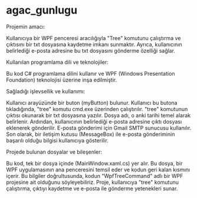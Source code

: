 # agac_gunlugu

Projemin amacı:

Kullanıcıya bir WPF penceresi aracılığıyla "Tree" komutunu çalıştırma ve çıktısını bir txt dosyasına kaydetme imkanı sunmaktır.
Ayrıca, kullanıcının belirlediği e-posta adresine bu txt dosyasını gönderme özelliği sağlar.

Kullanılan programlama dili ve teknolojiler:

Bu kod C# programlama dilini kullanır ve WPF (Windows Presentation Foundation) teknolojisi üzerine inşa edilmiştir.

Sağladığı işlevsellik ve kullanımı:

Kullanıcı arayüzünde bir buton (myButton) bulunur. Kullanıcı bu butona tıkladığında, "tree" komutu cmd.exe üzerinden çalıştırılır.
"tree" komutunun çıktısı okunarak bir txt dosyasına yazılır. Dosya adı, o anki tarihi temel alarak belirlenir.
Ardından, kullanıcının belirlediği e-posta adresine çıktı dosyası eklenerek gönderilir. E-posta gönderimi için Gmail SMTP sunucusu kullanılır.
Son olarak, bir iletişim kutusu (MessageBox) ile e-posta gönderiminin başarılı olduğu bilgisi kullanıcıya gösterilir.

Projede bulunan dosyalar ve bileşenler:

Bu kod, tek bir dosya içinde (MainWindow.xaml.cs) yer alır. Bu dosya, bir WPF uygulamasının ana penceresini temsil eder ve kodun geri kalan kısmını içerir.
Bu bilgiler doğrultusunda, kodun "WpfTreeCommand" adlı bir WPF projesine ait olduğunu söyleyebiliriz. Proje, kullanıcıya "tree" komutunu çalıştırma, çıktıyı kaydetme ve e-posta ile gönderme yetenekleri sunar.
